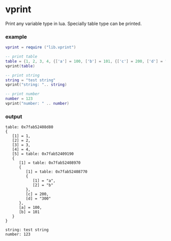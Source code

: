 # vprint
Print any variable type in lua. Specially table type can be printed.

### example

```lua
vprint = require ("lib.vprint")

-- print table
table = {1, 2, 3, 4, {['a'] = 100, ['b'] = 101, {['c'] = 200, ['d'] = "300", {'a', 'b'}}}}
vprint(table)

-- print string
string = "test string"
vprint("string: ".. string)

-- print number
number = 123
vprint("number: " .. number)
```

### output
```
table: 0x7fab52408d80
{
   [1] = 1,
   [2] = 2,
   [3] = 3,
   [4] = 4,
   [5] = table: 0x7fab52409190
   {
      [1] = table: 0x7fab52408970
      {
         [1] = table: 0x7fab52408770
         {
            [1] = "a",
            [2] = "b"
         },
         [c] = 200,
         [d] = "300"
      },
      [a] = 100,
      [b] = 101
   }
}

string: test string
number: 123
```